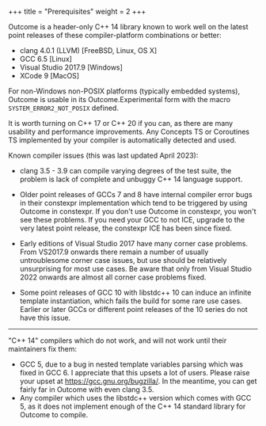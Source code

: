 +++
title = "Prerequisites"
weight = 2
+++

Outcome is a header-only C++ 14 library known to work well on the latest
point releases of these compiler-platform combinations or better:

- clang 4.0.1 (LLVM) [FreeBSD, Linux, OS X]
- GCC 6.5 [Linux]
- Visual Studio 2017.9 [Windows]
- XCode 9 [MacOS]

For non-Windows non-POSIX platforms (typically embedded systems), Outcome
is usable in its Outcome.Experimental form with the macro `SYSTEM_ERROR2_NOT_POSIX`
defined.

It is worth turning on C++ 17 or C++ 20 if you can, as there are many usability and
performance improvements. Any Concepts TS or Coroutines TS implemented
by your compiler is automatically detected and used.


Known compiler issues (this was last updated April 2023):

- clang 3.5 - 3.9 can compile varying degrees of the test suite, the
problem is lack of complete and unbuggy C++ 14 language support.

- Older point releases of GCCs 7 and 8 have internal compiler error bugs
in their constexpr implementation which tend to be triggered by using
Outcome in constexpr. If you don't use Outcome in constexpr, you won't
see these problems. If you need your GCC to not ICE, upgrade to the
very latest point release, the constexpr ICE has been since fixed.

- Early editions of Visual Studio 2017 have many corner case problems.
From VS2017.9 onwards there remain a number of usually untroublesome corner
case issues, but use should be relatively unsurprising for most use cases.
Be aware that only from Visual Studio 2022 onwards are almost all corner
case problems fixed.

- Some point releases of GCC 10 with libstdc++ 10 can induce an infinite
template instantiation, which fails the build for some rare use cases. Earlier
or later GCCs or different point releases of the 10 series do not have
this issue.

---

"C++ 14" compilers which do not work, and will not work until their
maintainers fix them:

- GCC 5, due to a bug in nested template variables parsing which was fixed
in GCC 6. I appreciate that this upsets a lot of users. Please raise your
upset at https://gcc.gnu.org/bugzilla/. In the meantime, you can get fairly
far in Outcome with even clang 3.5.
- Any compiler which uses the libstdc++ version which comes with GCC 5, as it does
not implement enough of the C++ 14 standard library for Outcome to compile.
